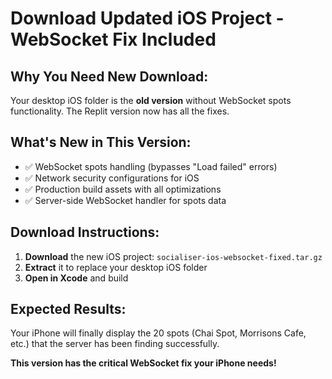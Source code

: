 # Download Updated iOS Project - WebSocket Fix Included

## Why You Need New Download:
Your desktop iOS folder is the **old version** without WebSocket spots functionality. The Replit version now has all the fixes.

## What's New in This Version:
- ✅ WebSocket spots handling (bypasses "Load failed" errors)
- ✅ Network security configurations for iOS
- ✅ Production build assets with all optimizations
- ✅ Server-side WebSocket handler for spots data

## Download Instructions:
1. **Download** the new iOS project: `socialiser-ios-websocket-fixed.tar.gz`
2. **Extract** it to replace your desktop iOS folder
3. **Open in Xcode** and build

## Expected Results:
Your iPhone will finally display the 20 spots (Chai Spot, Morrisons Cafe, etc.) that the server has been finding successfully.

**This version has the critical WebSocket fix your iPhone needs!**